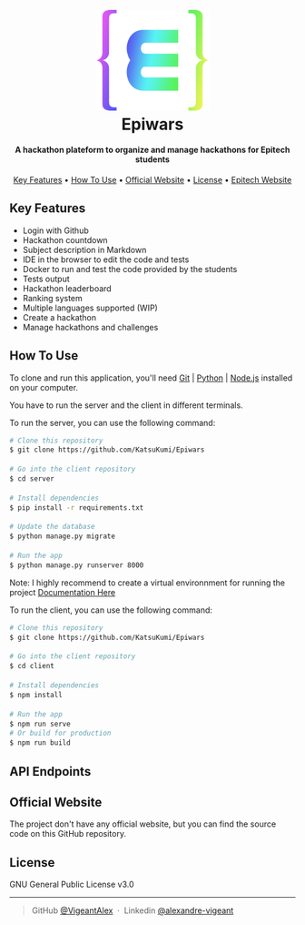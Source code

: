 <h1 align="center">
  <br>
  <a href="https://epitech.eu"><img src="https://raw.githubusercontent.com/KatsuKumi/Epiwars/main/client/src/assets/testlogo.png" alt="BeatConnect" width="200"></a>
  <br>
  Epiwars
  <br>
</h1>

<h4 align="center"> A hackathon plateform to organize and manage hackathons for Epitech students</h4>


<p align="center">
  <a href="#key-features">Key Features</a> •
  <a href="#how-to-use">How To Use</a> •
  <a href="#official-website">Official Website</a> •
  <a href="#license">License</a> •
  <a href="https://epitech.eu">Epitech Website</a>
</p>

## Key Features

- Login with Github
- Hackathon countdown
- Subject description in Markdown
- IDE in the browser to edit the code and tests
- Docker to run and test the code provided by the students
- Tests output
- Hackathon leaderboard
- Ranking system
- Multiple languages supported (WIP)
- Create a hackathon
- Manage hackathons and challenges


## How To Use

To clone and run this application, you'll need [Git](https://git-scm.com) | [Python](https://www.python.org/downloads/) | [Node.js](https://nodejs.org/en/) installed on your computer.

You have to run the server and the client in different terminals.

To run the server, you can use the following command:

```bash
# Clone this repository
$ git clone https://github.com/KatsuKumi/Epiwars

# Go into the client repository
$ cd server

# Install dependencies
$ pip install -r requirements.txt

# Update the database
$ python manage.py migrate

# Run the app
$ python manage.py runserver 8000
```

Note: I highly recommend to create a virtual environnment for running the project [Documentation Here](https://packaging.python.org/guides/installing-using-pip-and-virtualenv/)

To run the client, you can use the following command:

```bash
# Clone this repository
$ git clone https://github.com/KatsuKumi/Epiwars

# Go into the client repository
$ cd client

# Install dependencies
$ npm install

# Run the app
$ npm run serve
# Or build for production
$ npm run build
```



## API Endpoints



## Official Website

The project don't have any official website, but you can find the source code on this GitHub repository.

## License

GNU General Public License v3.0

---

> GitHub [@VigeantAlex](https://github.com/frobot/) &nbsp;&middot;&nbsp;
> Linkedin [@alexandre-vigeant](https://www.linkedin.com/in/alexandre-vigeant/)